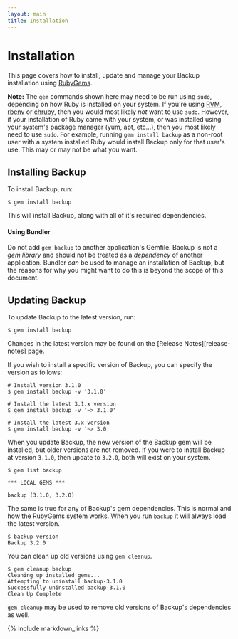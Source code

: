 ```yaml
---
layout: main
title: Installation
---
```


Installation
============

This page covers how to install, update and manage your Backup installation using [RubyGems](https://rubygems.org/).

**Note:**
The `gem` commands shown here may need to be run using `sudo`, depending on how Ruby is installed on your system. If
you're using [RVM][], [rbenv][] or [chruby][], then you would most likely _not_ want to use `sudo`. However, if your
installation of Ruby came with your system, or was installed using your system's package manager (yum, apt, etc...),
then you most likely need to use `sudo`. For example, running `gem install backup` as a non-root user with a system
installed Ruby would install Backup only for that user's use. This may or may not be what you want.


Installing Backup
-----------------

To install Backup, run:

    $ gem install backup

This will install Backup, along with all of it's required dependencies.

#### Using Bundler

Do not add `gem backup` to another application's Gemfile. Backup is not a _gem library_ and should not be treated as a
_dependency_ of another application. Bundler _can_ be used to manage an installation of Backup, but the reasons for why
you might want to do this is beyond the scope of this document.


Updating Backup
---------------

To update Backup to the latest version, run:

    $ gem install backup

Changes in the latest version may be found on the [Release Notes][release-notes] page.

If you wish to install a specific version of Backup, you can specify the version as follows:

    # Install version 3.1.0
    $ gem install backup -v '3.1.0'

    # Install the latest 3.1.x version
    $ gem install backup -v '~> 3.1.0'

    # Install the latest 3.x version
    $ gem install backup -v '~> 3.0'

When you update Backup, the new version of the Backup gem will be installed, but older versions are not removed.
If you were to install Backup at version `3.1.0`, then update to `3.2.0`, both will exist on your system.

    $ gem list backup

    *** LOCAL GEMS ***

    backup (3.1.0, 3.2.0)

The same is true for any of Backup's gem dependencies. This is normal and how the RubyGems system works.
When you run `backup` it will always load the latest version.

    $ backup version
    Backup 3.2.0

You can clean up old versions using `gem cleanup`.

    $ gem cleanup backup
    Cleaning up installed gems...
    Attempting to uninstall backup-3.1.0
    Successfully uninstalled backup-3.1.0
    Clean Up Complete

`gem cleanup` may be used to remove old versions of Backup's dependencies as well.


[RVM]: https://rvm.io/
[rbenv]: https://github.com/sstephenson/rbenv/
[chruby]: https://github.com/postmodern/chruby

{% include markdown_links %}
